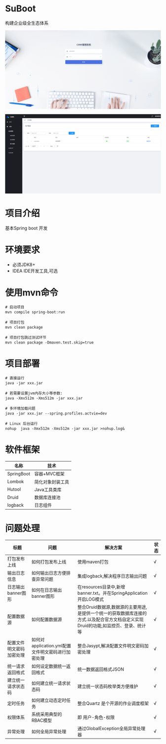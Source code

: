 # SuBoot
构建企业级全生态体系

![输入图片说明](doc/static/login.png)

![输入图片说明](doc/static/image.png)

# 项目介绍
基本Spring boot 开发

# 环境要求
* 必须JDK8+
* IDEA IDE开发工具,可选

# 使用mvn命令
```
# 启动项目
mvn compile spring-boot:run

# 项目打包
mvn clean package

# 项目打包跳过测试环节
mvn clean package -Dmaven.test.skip=true
```

# 项目部署
```
# 直接运行
java -jar xxx.jar

# 若需要设置jvm内存大小等参数:
java -Xmx512m -Xms512m -jar xxx.jar

# 多环境加载问题
java -jar xxx.jar --spring.profiles.actvie=dev 

# Linux 后台运行
nohup  java -Xmx512m -Xms512m -jar xxx.jar >nohup.log&

```


# 软件框架
| 名称         | 技术       |
|------------|----------|
| SpringBoot | 容器+MVC框架 |
| Lombok     | 简化对象封装工具 |
| Hutool     | Java工具类库 |
| Druid      | 数据库连接池   |
| logback    | 日志组件     |

# 问题处理

| 标题           | 问题                               | 解决方案                                                                     | 状态  |
|--------------|----------------------------------|--------------------------------------------------------------------------|-----|
| 打包发布上线       | 如何打包发布上线                         | 使用maven打包                                                                | √   |
| 输出日志信息       | 如何输出日志方便排查异常问题                   | 集成logback,解决程序日志输出问题                                                     | √   |
| 日志输出banner图形 | 如何在日志输出banner图形                  | 在resources目录中,新增banner.txt。并在SpringApplication开启LOG模式                    | √   |
| 配置数据源        | 如何配置数据源                          | 整合Druid数据源,数据源的主要用途,是提供一个统一的获取数据库连接的方式.以及配合官方文档自定义实现Druid的功能,如监控页、登录、统计等 | √   |
| 配置文件明文密码加密处理 | 如何对application.yml配置文件明文密码进行加密处理 | 整合Jasypt,解决配置文件明文密码加密处理                                                  | √   |
| 统一请求返回格式     | 如何设定数据统一返回格式                     | 统一数据返回格式JSON                                                             | √   |
| 建立统一请求状态码    | 如何建立统一请求状态码                      | 建立统一状态码枚举类方便维护                                                           | √   |
| 定时任务         | 如何建立动态定时任务                       | 整合Quartz 是个开源的作业调度框架                                                     | √   |
| 权限体系         | 系统采用典型的 RBAC模型                   | 即 用户-角色-权限                                                               | √   |
| 异常处理         | 如何全局异常处理                         | 通过GlobalException全局异常处理器                                                 | √   |

